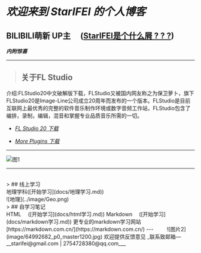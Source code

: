 # _欢迎来到 StarIFEI 的个人博客_<br>
## BILIBILI萌新 UP主 &emsp;([StarIFEI是个什么屑 ? ? ?](docs/aboutme.md))
***内附惊喜***<br>

---

> ## 关于FL Studio<br>
介绍:FLStudio20中文破解版下载，FLStudio又被国内网友称之为保卫萝卜，旗下FLStudio20是Image-Line公司成立20周年而发布的一个版本。FLStudio是目前互联网上最优秀的完整的软件音乐制作环境或数字音频工作站，FLStudio包含了编排，录制，编辑，混音和掌握专业品质音乐所需的一切。  
* _[FL Studio 20 下载](docs/FLStudio.md)_<br>

* _[More Plugins 下载](docs/plugins.md)_<br>

---

![图1](https://img3.vilipix.com/picture/pages/regular/2021/07/09/21/21/92127758_p0_master1200.jpg)

---
<br>
> ## 线上学习<br>
地理学科([开始学习](docs/地理学习.md))<br>
![地理](../image/Geo.png)<br>
> ## 自学习笔记<br>
HTML &emsp;([开始学习](docs/html学习.md))  
Markdown &emsp;([开始学习](docs/markdown学习.md))   
更专业的markdown学习网站[https://markdown.com.cn/](https://markdown.com.cn/)
---
&emsp;&emsp; ![图片2](image/64992682_p0_master1200.jpg)
欢迎提供反馈意见  
_联系致邮箱—__starifei@gmail.com | 2754728380@qq.com___
